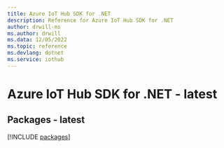 ```yaml
---
title: Azure IoT Hub SDK for .NET
description: Reference for Azure IoT Hub SDK for .NET
author: drwill-ms
ms.author: drwill
ms.data: 12/05/2022
ms.topic: reference
ms.devlang: dotnet
ms.service: iothub
---
```

# Azure IoT Hub SDK for .NET - latest
## Packages - latest
[!INCLUDE [packages](iot-hub-index.md)]